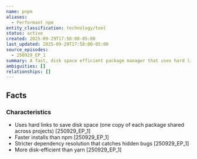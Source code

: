 ```yaml
---
name: pnpm
aliases:
  - Performant npm
entity_classification: technology/tool
status: active
created: 2025-09-29T17:50:00-05:00
last_updated: 2025-09-29T17:50:00-05:00
source_episodes:
  - 250929_EP_1
summary: A fast, disk space efficient package manager that uses hard links to share packages across projects. Alternative to npm with better performance characteristics.
ambiguities: []
relationships: []
---
```


## Facts

### Characteristics
- Uses hard links to save disk space (one copy of each package shared across projects) [250929_EP_1]
- Faster installs than npm [250929_EP_1]
- Stricter dependency resolution that catches hidden bugs [250929_EP_1]
- More disk-efficient than yarn [250929_EP_1]
